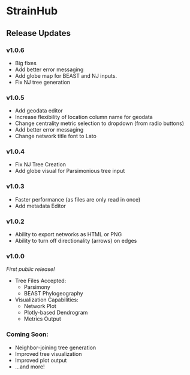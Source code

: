 # StrainHub
## Release Updates

### v1.0.6
- Big fixes
- Add better error messaging
- Add globe map for BEAST and NJ inputs.
- Fix NJ tree generation

### v1.0.5
- Add geodata editor
- Increase flexibility of location column name for geodata
- Change centrality metric selection to dropdown (from radio buttons)
- Add better error messaging
- Change network title font to Lato

### v1.0.4
- Fix NJ Tree Creation
- Add globe visual for Parsimonious tree input

### v1.0.3
- Faster performance (as files are only read in once)
- Add metadata Editor

### v1.0.2
- Ability to export networks as HTML or PNG
- Ability to turn off directionality (arrows) on edges

### v1.0.0
_First public release!_
- Tree Files Accepted:
	- Parsimony
	- BEAST Phylogeography
- Visualization Capabilities:
	- Network Plot
	- Plotly-based Dendrogram
	- Metrics Output

### Coming Soon:
- Neighbor-joining tree generation
- Improved tree visualization
- Improved plot output
- ...and more!